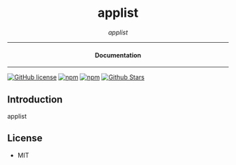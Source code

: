 

<div align="center">  
  <h1>applist</h1>
</div>

<div align="center">  
<i>applist</i>
</div>

---

<div align="center">
<h4>Documentation</h4>
</div>

---

[![GitHub license](https://img.shields.io/badge/license-MIT-blue.svg)](https://github.com/nosdav/applist/blob/gh-pages/LICENSE)
[![npm](https://img.shields.io/npm/v/nosdav-applist)](https://npmjs.com/package/nosdav-applist)
[![npm](https://img.shields.io/npm/dw/nosdav-applist.svg)](https://npmjs.com/package/nosdav-applist)
[![Github Stars](https://img.shields.io/github/stars/nosdav/applist.svg)](https://github.com/nosdav/applist/)

## Introduction

applist

## License

- MIT
